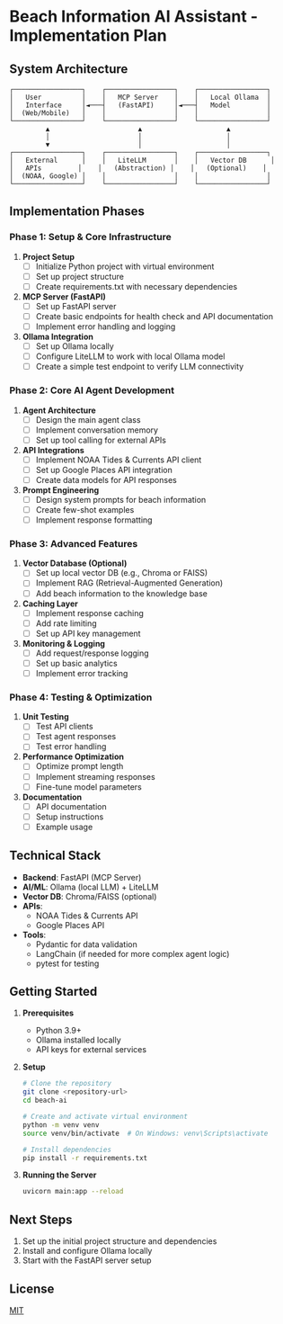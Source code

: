 # Beach Information AI Assistant - Implementation Plan

## System Architecture

```
┌─────────────────┐    ┌─────────────────┐    ┌─────────────────┐
│   User          │    │   MCP Server    │    │   Local Ollama  │
│   Interface     │◄───┤   (FastAPI)     │◄───┤   Model         │
│  (Web/Mobile)   │    │                 │    │                 │
└─────────────────┘    └─────────────────┘    └─────────────────┘
         ▲                      ▲                     ▲
         │                      │                     │
         ▼                      │                     │
┌─────────────────┐    ┌─────────────────┐    ┌─────────────────┐
│   External      │    │   LiteLLM       │    │   Vector DB      │
│   APIs         │    │   (Abstraction) │    │   (Optional)    │
│  (NOAA, Google) │    │                 │    │                 │
└─────────────────┘    └─────────────────┘    └─────────────────┘
```

## Implementation Phases

### Phase 1: Setup & Core Infrastructure
1. **Project Setup**
   - [ ] Initialize Python project with virtual environment
   - [ ] Set up project structure
   - [ ] Create requirements.txt with necessary dependencies

2. **MCP Server (FastAPI)**
   - [ ] Set up FastAPI server
   - [ ] Create basic endpoints for health check and API documentation
   - [ ] Implement error handling and logging

3. **Ollama Integration**
   - [ ] Set up Ollama locally
   - [ ] Configure LiteLLM to work with local Ollama model
   - [ ] Create a simple test endpoint to verify LLM connectivity

### Phase 2: Core AI Agent Development
1. **Agent Architecture**
   - [ ] Design the main agent class
   - [ ] Implement conversation memory
   - [ ] Set up tool calling for external APIs

2. **API Integrations**
   - [ ] Implement NOAA Tides & Currents API client
   - [ ] Set up Google Places API integration
   - [ ] Create data models for API responses

3. **Prompt Engineering**
   - [ ] Design system prompts for beach information
   - [ ] Create few-shot examples
   - [ ] Implement response formatting

### Phase 3: Advanced Features
1. **Vector Database (Optional)**
   - [ ] Set up local vector DB (e.g., Chroma or FAISS)
   - [ ] Implement RAG (Retrieval-Augmented Generation)
   - [ ] Add beach information to the knowledge base

2. **Caching Layer**
   - [ ] Implement response caching
   - [ ] Add rate limiting
   - [ ] Set up API key management

3. **Monitoring & Logging**
   - [ ] Add request/response logging
   - [ ] Set up basic analytics
   - [ ] Implement error tracking

### Phase 4: Testing & Optimization
1. **Unit Testing**
   - [ ] Test API clients
   - [ ] Test agent responses
   - [ ] Test error handling

2. **Performance Optimization**
   - [ ] Optimize prompt length
   - [ ] Implement streaming responses
   - [ ] Fine-tune model parameters

3. **Documentation**
   - [ ] API documentation
   - [ ] Setup instructions
   - [ ] Example usage

## Technical Stack
- **Backend**: FastAPI (MCP Server)
- **AI/ML**: Ollama (local LLM) + LiteLLM
- **Vector DB**: Chroma/FAISS (optional)
- **APIs**: 
  - NOAA Tides & Currents API
  - Google Places API
- **Tools**: 
  - Pydantic for data validation
  - LangChain (if needed for more complex agent logic)
  - pytest for testing

## Getting Started

1. **Prerequisites**
   - Python 3.9+
   - Ollama installed locally
   - API keys for external services

2. **Setup**
   ```bash
   # Clone the repository
   git clone <repository-url>
   cd beach-ai
   
   # Create and activate virtual environment
   python -m venv venv
   source venv/bin/activate  # On Windows: venv\Scripts\activate
   
   # Install dependencies
   pip install -r requirements.txt
   ```

3. **Running the Server**
   ```bash
   uvicorn main:app --reload
   ```

## Next Steps

1. Set up the initial project structure and dependencies
2. Install and configure Ollama locally
3. Start with the FastAPI server setup

## License
[MIT](LICENSE)
